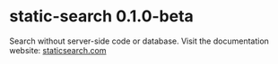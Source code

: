 # static-search 0.1.0-beta

Search without server-side code or database.
Visit the documentation website: [staticsearch.com](https://staticsearch.com)
